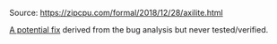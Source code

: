 Source: https://zipcpu.com/formal/2018/12/28/axilite.html

[A potential fix](rtl/bugfix.patch) derived from the bug analysis but never tested/verified.
